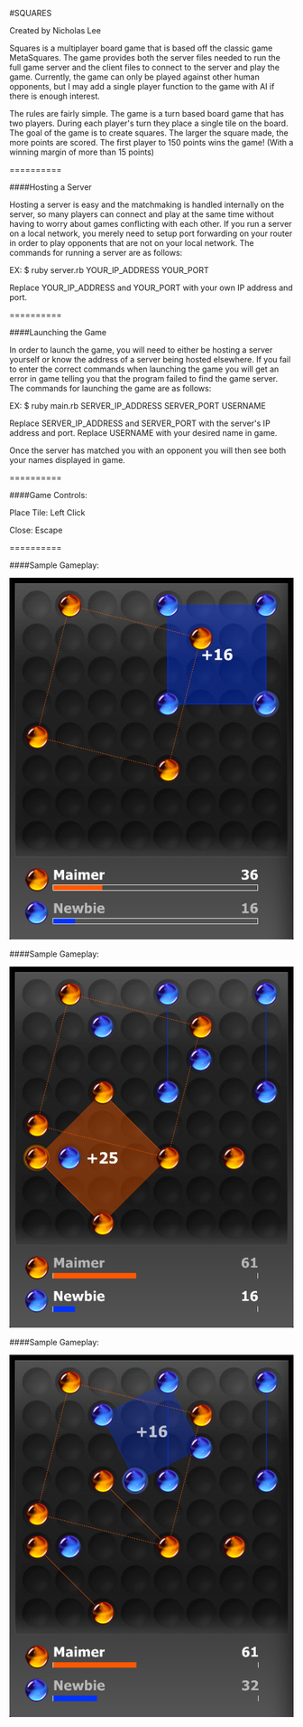 #SQUARES

Created by Nicholas Lee

Squares is a multiplayer board game that is based off the classic game MetaSquares.  The game provides both the server files needed to run the full game server and the client files to connect to the server and play the game.  Currently, the game can only be played against other human opponents, but I may add a single player function to the game with AI if there is enough interest.

The rules are fairly simple.  The game is a turn based board game that has two players.  During each player's turn they place a single tile on the board.  The goal of the game is to create squares.  The larger the square made, the more points are scored.  The first player to 150 points wins the game! (With a winning margin of more than 15 points)

==========

####Hosting a Server

Hosting a server is easy and the matchmaking is handled internally on the server, so many players can connect and play at the same time without having to worry about games conflicting with each other.  If you run a server on a local network, you merely need to setup port forwarding on your router in order to play opponents that are not on your local network.  The commands for running a server are as follows:

EX: $ ruby server.rb YOUR_IP_ADDRESS YOUR_PORT

Replace YOUR_IP_ADDRESS and YOUR_PORT with your own IP address and port.

==========

####Launching the Game

In order to launch the game, you will need to either be hosting a server yourself or know the address of a server being hosted elsewhere.  If you fail to enter the correct commands when launching the game you will get an error in game telling you that the program failed to find the game server.  The commands for launching the game are as follows:

EX: $ ruby main.rb SERVER_IP_ADDRESS SERVER_PORT USERNAME

Replace SERVER_IP_ADDRESS and SERVER_PORT with the server's IP address and port.  Replace USERNAME with your desired name in game.

Once the server has matched you with an opponent you will then see both your names displayed in game.

==========

####Game Controls:

Place Tile: Left Click

Close: Escape

==========

####Sample Gameplay:

![Squares 1](https://raw.githubusercontent.com/Maimer/squares/master/screenshots/squares1.png)

####Sample Gameplay:

![Squares 2](https://raw.githubusercontent.com/Maimer/squares/master/screenshots/squares2.png)

####Sample Gameplay:

![Squares 3](https://raw.githubusercontent.com/Maimer/squares/master/screenshots/squares3.png)

